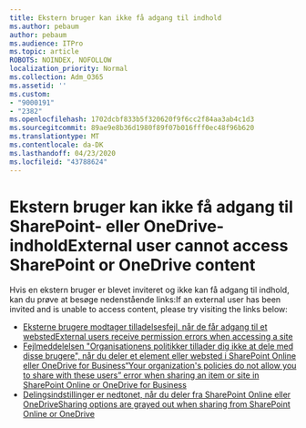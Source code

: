 ```yaml
---
title: Ekstern bruger kan ikke få adgang til indhold
ms.author: pebaum
author: pebaum
ms.audience: ITPro
ms.topic: article
ROBOTS: NOINDEX, NOFOLLOW
localization_priority: Normal
ms.collection: Adm_O365
ms.assetid: ''
ms.custom:
- "9000191"
- "2382"
ms.openlocfilehash: 1702dcbf833b5f320620f9f6cc2f84aa3ab4c1d3
ms.sourcegitcommit: 89ae9e8b36d1980f89f07b016fff0ec48f96b620
ms.translationtype: MT
ms.contentlocale: da-DK
ms.lasthandoff: 04/23/2020
ms.locfileid: "43788624"
---
```

# <a name="external-user-cannot-access-sharepoint-or-onedrive-content"></a><span data-ttu-id="efca4-102">Ekstern bruger kan ikke få adgang til SharePoint- eller OneDrive-indhold</span><span class="sxs-lookup"><span data-stu-id="efca4-102">External user cannot access SharePoint or OneDrive content</span></span>

<span data-ttu-id="efca4-103">Hvis en ekstern bruger er blevet inviteret og ikke kan få adgang til indhold, kan du prøve at besøge nedenstående links:</span><span class="sxs-lookup"><span data-stu-id="efca4-103">If an external user has been invited and is unable to access content, please try visiting the links below:</span></span>

- [<span data-ttu-id="efca4-104">Eksterne brugere modtager tilladelsesfejl, når de får adgang til et websted</span><span class="sxs-lookup"><span data-stu-id="efca4-104">External users receive permission errors when accessing a site</span></span>](https://docs.microsoft.com/sharepoint/support/administration/access-denied-or-need-permission-error-sharepoint-online-or-onedrive-for-business)
- [<span data-ttu-id="efca4-105">Fejlmeddelelsen "Organisationens politikker tillader dig ikke at dele med disse brugere", når du deler et element eller websted i SharePoint Online eller OneDrive for Business</span><span class="sxs-lookup"><span data-stu-id="efca4-105">“Your organization's policies do not allow you to share with these users” error when sharing an item or site in SharePoint Online or OneDrive for Business</span></span>](https://docs.microsoft.com/sharepoint/support/administration/organization-policies-do-not-allow-you-to-share-with-users-error)
- [<span data-ttu-id="efca4-106">Delingsindstillinger er nedtonet, når du deler fra SharePoint Online eller OneDrive</span><span class="sxs-lookup"><span data-stu-id="efca4-106">Sharing options are grayed out when sharing from SharePoint Online or OneDrive</span></span>](https://docs.microsoft.com/sharepoint/support/administration/sharing-options-grayed-out-when-sharing-from-sharepoint-online-or-onedrive)
